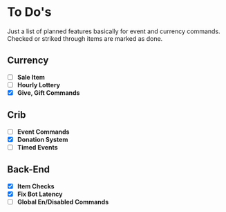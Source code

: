 # To Do's
Just a list of planned features basically for event and currency commands. Checked or striked through items are marked as done.

## Currency
* [ ] **Sale Item**
* [ ] **Hourly Lottery**
* [x] **Give, Gift Commands**

## Crib
* [ ] **Event Commands**
* [x] **Donation System**
* [ ] **Timed Events**

## Back-End
* [x] **Item Checks**
* [x] **Fix Bot Latency**
* [ ] **Global En/Disabled Commands**